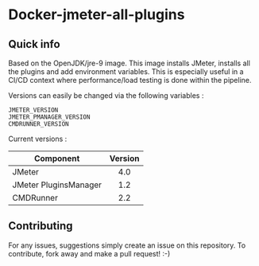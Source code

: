 # Docker-jmeter-all-plugins
## Quick info
Based on the OpenJDK/jre-9 image. This image installs JMeter, installs all the plugins and add environment variables. This is especially useful in a CI/CD context where performance/load testing is done within the pipeline.

Versions can easily be changed via the following variables :

```
JMETER_VERSION
JMETER_PMANAGER_VERSION
CMDRUNNER_VERSION
```

Current versions :

| Component |      Version     |
|-----------|:----------------:|
|  JMeter   |       4.0        |
|JMeter PluginsManager |  1.2 |
|CMDRunner  |       2.2        |

## Contributing
For any issues, suggestions simply create an issue on this repository. To contribute, fork away and make a pull request! :-)
